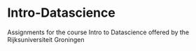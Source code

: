 # Intro-Datascience
Assignments for the course Intro to Datascience offered by the Rijksuniversiteit Groningen
